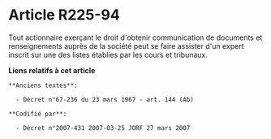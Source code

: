 # Article R225-94

Tout actionnaire exerçant le droit d'obtenir communication de documents et renseignements auprès de la société peut se faire
assister d'un expert inscrit sur une des listes établies par les cours et tribunaux.

**Liens relatifs à cet article**

	**Anciens textes**:

	  - Décret n°67-236 du 23 mars 1967 - art. 144 (Ab)

	**Codifié par**:

	  - Décret n°2007-431 2007-03-25 JORF 27 mars 2007
